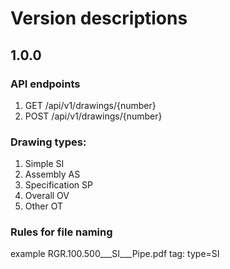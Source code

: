 # Version descriptions

## 1.0.0
### API endpoints

1. GET /api/v1/drawings/{number}
2. POST /api/v1/drawings/{number}

### Drawing types:
1. Simple SI
2. Assembly AS
3. Specification SP
4. Overall OV
5. Other OT

### Rules for file naming
example
RGR.100.500___SI___Pipe.pdf
tag: type=SI